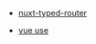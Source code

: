 - [nuxt-typed-router](https://github.com/victorgarciaesgi/nuxt-typed-router)

- [vue use](https://vueuse.org/guide/)

